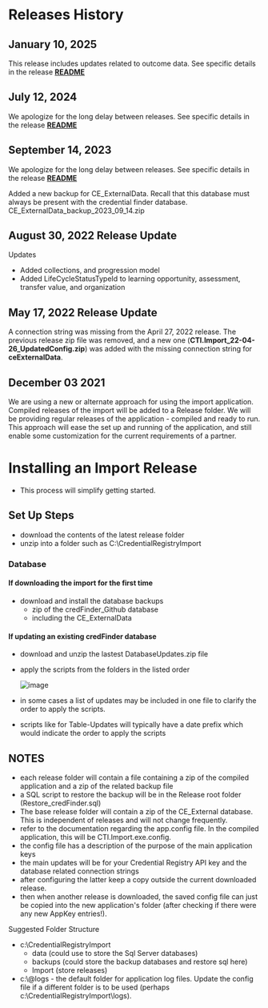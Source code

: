 # Releases History
## January 10, 2025
This release includes updates related to outcome data. 
See specific details in the release [**README**](https://github.com/CredentialEngine/Import_From_Registry/blob/master/release/2025-01-10/readme.md)

## July 12, 2024
We apologize for the long delay between releases. 
See specific details in the release [**README**](https://github.com/CredentialEngine/Import_From_Registry/blob/master/release/2024-07-12/readme.md)

## September 14, 2023
We apologize for the long delay between releases. 
See specific details in the release [**README**](https://github.com/CredentialEngine/Import_From_Registry/blob/master/release/2023-09-13/readme.md)

Added a new backup for CE_ExternalData. Recall that this database must always be present with the credential finder database.
	CE_ExternalData_backup_2023_09_14.zip

## August 30, 2022 Release Update
Updates
- Added collections, and progression model
- Added LifeCycleStatusTypeId to learning opportunity, assessment, transfer value, and organization

## May 17, 2022 Release Update
A connection string was missing from the April 27, 2022 release. 
The previous release zip file was removed, and a new one (**CTI.Import_22-04-26_UpdatedConfig.zip**) was added with the missing connection string for **ceExternalData**.
 
## December 03 2021
We are using a new or alternate approach for using the import application. 
Compiled releases of the import will be added to a Release folder. 
We will be providing regular releases of the application - compiled and ready to run. 
This approach will ease the set up and running of the application, and still enable some customization for the current requirements of a partner. 

# Installing an Import Release
- This process will simplify getting started.
## Set Up Steps
- download the contents of the latest release folder
- unzip into a folder such as C:\CredentialRegistryImport
 ### Database
 #### If downloading the import for the first time
- download and install the database backups
	- zip of the credFinder_Github database
	- including the CE_ExternalData
 #### If updating an existing credFinder database
- download and unzip the lastest DatabaseUpdates.zip file
- apply the scripts from the folders in the listed order

   ![image](https://github.com/user-attachments/assets/d3c51e86-d270-4f0f-a2e3-30885be31ef2)
- in some cases a list of  updates may be included in one file to clarify the order to apply the scripts.
- scripts like for Table-Updates will typically have a date prefix which would indicate the order to apply the scripts
## NOTES	
- each release folder will contain a file containing a zip of the compiled application and a zip of the related backup file
- a SQL script to restore the backup will be in the Release root folder (Restore_credFinder.sql)
- The base release folder will contain a zip of the CE_External database. This is independent of releases and will not change frequently.  
- refer to the documentation regarding the app.config file. In the compiled application, this will be CTI.Import.exe.config.
- the config file has a description of the purpose of the main application keys
- the main updates will be for your Credential Registry API key and the database related connection strings
- after configuring the latter keep a copy outside the current downloaded release. 
- then when another release is downloaded, the saved config file can just be copied into the new application's folder (after checking if there were any new AppKey entries!). 

Suggested Folder Structure
- c:\CredentialRegistryImport
  - data	(could use to store the Sql Server databases)
  - backups 	(could store the backup databases and restore sql here)
  -  Import 	(store releases)
- c:\\@logs - the default folder for application log files. Update the config file if a different folder is to be used (perhaps c:\CredentialRegistryImport\logs).



